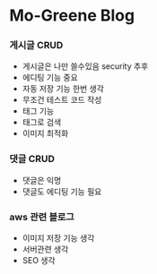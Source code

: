 # Mo-Greene Blog

### 게시글 CRUD
- 게시글은 나만 쓸수있음 security 추후
- 에디팅 기능 중요
- 자동 저장 기능 한번 생각
- 무조건 테스트 코드 작성
- 태그 기능
- 태그로 검색
- 이미지 최적화

### 댓글 CRUD
- 댓글은 익명
- 댓글도 에디팅 기능 필요

### aws 관련 블로그
- 이미지 저장 기능 생각
- 서버관련 생각
- SEO 생각